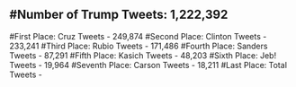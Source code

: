 #Number of Trump Tweets: 1,222,392
---
#First Place: Cruz Tweets - 249,874
#Second Place: Clinton Tweets - 233,241
#Third Place: Rubio Tweets - 171,486
#Fourth Place: Sanders Tweets - 87,291
#Fifth Place: Kasich Tweets - 48,203
#Sixth Place: Jeb! Tweets - 19,964
#Seventh Place: Carson Tweets - 18,211
#Last Place: Total Tweets -  
